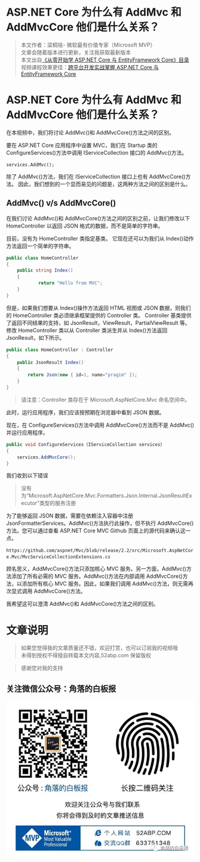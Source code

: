 # ASP.NET Core 为什么有 AddMvc 和 AddMvcCore 他们是什么关系？

> 本文作者：梁桐铭- 微软最有价值专家（Microsoft MVP） </br>
> 文章会随着版本进行更新，关注我获取最新版本 </br>
> 本文出自[《从零开始学 ASP.NET Core 与 EntityFramework Core》目录](https://www.52abp.com/Wiki/mvc/latest) </br>
> 视频课程效果更佳：[跨平台开发实战掌握 ASP.NET Core 与 EntityFramework Core
> ](https://www.52abp.com/College/Course/1) </br>

# ASP.NET Core 为什么有 AddMvc 和 AddMvcCore 他们是什么关系？

在本视频中，我们将讨论 AddMvc()和 AddMvcCore()方法之间的区别。

要在 ASP.NET Core 应用程序中设置 MVC，我们在 Startup 类的 ConfigureServices()方法中调用 IServiceCollection 接口的 AddMvc()方法。

```
services.AddMvc();

```

除了 AddMvc()方法，我们在 IServiceCollection 接口上也有 AddMvcCore()方法。 因此，我们想到的一个显而易见的问题是，这两种方法之间的区别是什么。

## AddMvc() v/s AddMvcCore()

在我们讨论 AddMvc()和 AddMvcCore()方法之间的区别之前，让我们修改以下 HomeController 以返回 JSON 格式的数据，而不是简单的字符串。

目前，没有为 HomeController 类指定基类。 它现在还可以为我们从 Index()动作方法返回一个简单的字符串。

```csharp
public class HomeController
{
    public string Index()
    {
            return "Hello from MVC";
    }
}
```

但是，如果我们想要从 Index()操作方法返回 HTML 视图或 JSON 数据，则我们的 HomeController 类必须继承框架提供的 Controller 类。 Controller 基类提供了返回不同结果的支持，如 JsonResult，ViewResult，PartialViewResult 等。
修改 HomeController 类以从 Controller 类派生并从 Index()方法返回 JsonResult，如下所示。

```csharp
public class HomeController : Controller
{
    public JsonResult Index()
    {
        return Json(new { id=1, name="pragim" });
    }
}
```

> 请注意：Controller 类存在于 Microsoft.AspNetCore.Mvc 命名空间中。

此时，运行应用程序，我们应该按预期在浏览器中看到 JSON 数据。

现在，在 ConfigureServices()方法中调用 AddMvcCore()方法而不是 AddMvc()并运行应用程序。

```csharp
public void ConfigureServices（IServiceCollection services）
{
    services.AddMvcCore();
}
```

我们收到以下错误

> 没有为“Microsoft.AspNetCore.Mvc.Formatters.Json.Internal.JsonResultExecutor”类型的服务注册

为了能够返回 JSON 数据，需要在依赖注入容器中注册 JsonFormatterServices。AddMvc()方法执行此操作，但不执行 AddMvcCore()方法。您可以通过查看 ASP.NET Core MVC Github 页面上的源代码来确认这一点。

`https://github.com/aspnet/Mvc/blob/release/2.2/src/Microsoft.AspNetCore.Mvc/MvcServiceCollectionExtensions.cs`

顾名思义，AddMvcCore()方法只添加核心 MVC 服务。另一方面，AddMvc()方法添加了所有必需的 MVC 服务。AddMvc()方法在内部调用 AddMvcCore()方法，以添加所有核心 MVC 服务。因此，如果我们调用 AddMvc()方法，则无需再次显式调用 AddMvcCore()方法。

我希望这可以澄清 AddMvc()和 AddMvcCore()方法之间的区别。

# 文章说明

> 如果您觉得我的文章质量还不错，欢迎打赏，也可以订阅我的视频哦 </br>
> 未得到授权不得擅自转载本文内容,52abp.com 保留版权 </br>

> 感谢您对我的支持

## 关注微信公众号：角落的白板报

![公众号：角落的白板报](images/jiaoluowechat.png)
